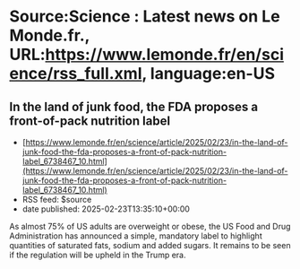 # Source:Science : Latest news on Le Monde.fr., URL:https://www.lemonde.fr/en/science/rss_full.xml, language:en-US

## In the land of junk food, the FDA proposes a front-of-pack nutrition label
 - [https://www.lemonde.fr/en/science/article/2025/02/23/in-the-land-of-junk-food-the-fda-proposes-a-front-of-pack-nutrition-label_6738467_10.html](https://www.lemonde.fr/en/science/article/2025/02/23/in-the-land-of-junk-food-the-fda-proposes-a-front-of-pack-nutrition-label_6738467_10.html)
 - RSS feed: $source
 - date published: 2025-02-23T13:35:10+00:00

As almost 75% of US adults are overweight or obese, the US Food and Drug Administration has announced a simple, mandatory label to highlight quantities of saturated fats, sodium and added sugars. It remains to be seen if the regulation will be upheld in the Trump era.

